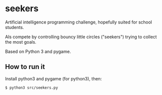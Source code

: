 # seekers

Artificial intelligence programming challenge, hopefully suited for school students.

AIs compete by controlling bouncy little circles ("seekers") trying to collect the most goals.

Based on Python 3 and pygame.

## How to run it

Install python3 and pygame (for python3), then:

```bash
$ python3 src/seekers.py
```
